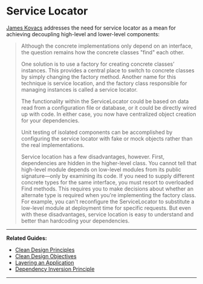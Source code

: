 # Service Locator

[James Kovacs][1] addresses the need for service locator as a mean for achieving decoupling 
high-level and lower-level components:

> Although the concrete implementations only depend on an interface, the question remains how the 
> concrete classes "find" each other.
> 
> One solution is to use a factory for creating concrete classes’ instances. This provides a central 
> place to switch to concrete classes by simply changing the factory method. Another name for this 
> technique is service location, and the factory class responsible for managing instances is called 
> a service locator.
> 
> The functionality within the ServiceLocator could be based on data read from a configuration file 
> or database, or it could be directly wired up with code. In either case, you now have centralized 
> object creation for your dependencies.
> 
> Unit testing of isolated components can be accomplished by configuring the service locator with 
> fake or mock objects rather than the real implementations.
> 
> Service location has a few disadvantages, however. First, dependencies are hidden in the 
> higher-level class. You cannot tell that high-level module depends on low-level modules from its 
> public signature—only by examining its code. If you need to supply different concrete types for 
> the same interface, you must resort to overloaded Find methods. This requires you to make 
> decisions about whether an alternate type is required when you're implementing the factory class. 
> For example, you can't reconfigure the ServiceLocator to substitute a low-level module at 
> deployment time for specific requests. But even with these disadvantages, service location is easy 
> to understand and better than hardcoding your dependencies.


---

**Related Guides:**

- [Clean Design Principles][2]
- [Clean Design Objectives][3]
- [Layering an Application][4]
- [Dependency Inversion Principle][5]

---

[1]: http://download.microsoft.com/download/3/A/7/3A7FA450-1F33-41F7-9E6D-3AA95B5A6AEA/MSDNMagazineMarch2008en-us.chm
[2]: /Guides/Clean%20Design/Clean%20Design%20Principles
[3]: /Guides/Clean%20Design/Clean%20Design%20Objectives
[4]: /Guides/Clean%20Design/Layering%20an%20Application
[5]: /Guides/Clean%20Design/Dependency%20Inversion%20Principle

